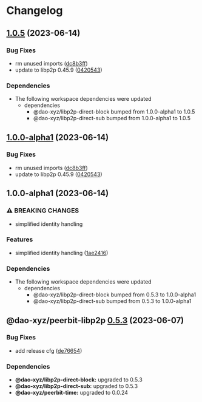 # Changelog

## [1.0.5](https://github.com/dao-xyz/peerbit/compare/peerbit-libp2p-v1.0.0-alpha1...peerbit-libp2p-v1.0.5) (2023-06-14)


### Bug Fixes

* rm unused imports ([dc8b3ff](https://github.com/dao-xyz/peerbit/commit/dc8b3ffc4543c5606fe11120931074631c06ed55))
* update to libp2p 0.45.9 ([0420543](https://github.com/dao-xyz/peerbit/commit/0420543084d82ab08084894f24c1dff340ba6c9b))


### Dependencies

* The following workspace dependencies were updated
  * dependencies
    * @dao-xyz/libp2p-direct-block bumped from 1.0.0-alpha1 to 1.0.5
    * @dao-xyz/libp2p-direct-sub bumped from 1.0.0-alpha1 to 1.0.5

## [1.0.0-alpha1](https://github.com/dao-xyz/peerbit/compare/peerbit-libp2p-v1.0.0-alpha1...peerbit-libp2p-v1.0.0-alpha1) (2023-06-14)


### Bug Fixes

* rm unused imports ([dc8b3ff](https://github.com/dao-xyz/peerbit/commit/dc8b3ffc4543c5606fe11120931074631c06ed55))
* update to libp2p 0.45.9 ([0420543](https://github.com/dao-xyz/peerbit/commit/0420543084d82ab08084894f24c1dff340ba6c9b))

## 1.0.0-alpha1 (2023-06-14)


### ⚠ BREAKING CHANGES

* simplified identity handling

### Features

* simplified identity handling ([1ae2416](https://github.com/dao-xyz/peerbit/commit/1ae24168a5c8629b8f9d1c57eceed6abd4a15020))


### Dependencies

* The following workspace dependencies were updated
  * dependencies
    * @dao-xyz/libp2p-direct-block bumped from 0.5.3 to 1.0.0-alpha1
    * @dao-xyz/libp2p-direct-sub bumped from 0.5.3 to 1.0.0-alpha1

## @dao-xyz/peerbit-libp2p [0.5.3](https://github.com/dao-xyz/peerbit/compare/@dao-xyz/peerbit-libp2p@0.5.2...@dao-xyz/peerbit-libp2p@0.5.3) (2023-06-07)


### Bug Fixes

* add release cfg ([de76654](https://github.com/dao-xyz/peerbit/commit/de766548f8106804d319e8b51e9607f2a3f60726))





### Dependencies

* **@dao-xyz/libp2p-direct-block:** upgraded to 0.5.3
* **@dao-xyz/libp2p-direct-sub:** upgraded to 0.5.3
* **@dao-xyz/peerbit-time:** upgraded to 0.0.24
